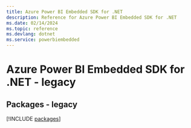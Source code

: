 ```yaml
---
title: Azure Power BI Embedded SDK for .NET
description: Reference for Azure Power BI Embedded SDK for .NET
ms.date: 02/14/2024
ms.topic: reference
ms.devlang: dotnet
ms.service: powerbiembedded
---
```

# Azure Power BI Embedded SDK for .NET - legacy
## Packages - legacy
[!INCLUDE [packages](power-bi-embedded-index.md)]